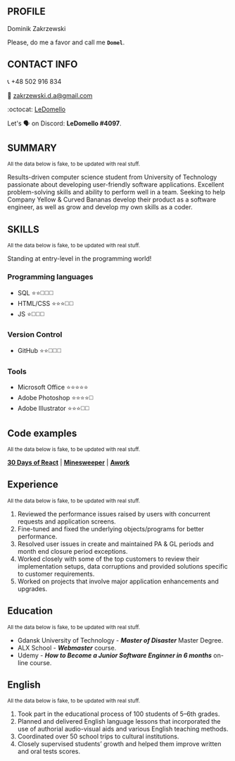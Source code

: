 ## PROFILE
Dominik Zakrzewski

Please, do me a favor and call me **`Domel`**.



## CONTACT INFO

:telephone_receiver: +48 502 916 834

:email: zakrzewski.d.a@gmail.com

:octocat: [LeDomello](https://github.com/LeDomello)

Let's :speaking_head: on Discord: **LeDomello #4097**.



## SUMMARY
<sup>All the data below is fake, to be updated with real stuff.</sup>

Results-driven computer science student from University of Technology passionate about developing user-friendly software applications. Excellent problem-solving skills and ability to perform well in a team. Seeking to help Company Yellow & Curved Bananas develop their product as a software engineer, as well as grow and develop my own skills as a coder.



## SKILLS
<sup>All the data below is fake, to be updated with real stuff.</sup>

Standing at entry-level in the programming world!

### Programming languages
- SQL :star::star::white_medium_square::white_medium_square::white_medium_square:
- HTML/CSS :star::star::star::white_medium_square::white_medium_square:
- JS :star::white_medium_square::white_medium_square::white_medium_square:

### Version Control
- GitHub :star::star::white_medium_square::white_medium_square::white_medium_square:

### Tools
- Microsoft Office :star::star::star::star::star:
- Adobe Photoshop :star::star::star::star::white_medium_square:
- Adobe Illustrator :star::star::star::white_medium_square::white_medium_square:



## Code examples
<sup>All the data below is fake, to be updated with real stuff.</sup>

**[30 Days of React](https://github.com/fullstackreact/30-days-of-react)** | **[Minesweeper](https://github.com/rrborja/minesweeper)** | **[Awork](https://github.com/awork-io/awork)**



## Experience
<sup>All the data below is fake, to be updated with real stuff.</sup>

1. Reviewed the performance issues raised by users with concurrent requests and application screens.
2. Fine-tuned and fixed the underlying objects/programs for better performance.
3. Resolved user issues in create and maintained PA & GL periods and month end closure period exceptions.
4. Worked closely with some of the top customers to review their implementation setups, data corruptions and provided solutions specific to customer requirements.
5. Worked on projects that involve major application enhancements and upgrades.



## Education
<sup>All the data below is fake, to be updated with real stuff.</sup>

- Gdansk University of Technology - ***Master of Disaster*** Master Degree.
- ALX School - ***Webmaster*** course.
- Udemy - ***How to Become a Junior Software Enginner in 6 months*** on-line course.



## English
<sup>All the data below is fake, to be updated with real stuff.</sup>

1. Took part in the educational process of 100 students of 5–6th grades.
2. Planned and delivered English language lessons that incorporated the use of authorial audio-visual aids and various English teaching methods.
3. Coordinated over 50 school trips to cultural institutions.
4. Closely supervised students’ growth and helped them improve written and oral tests scores.
